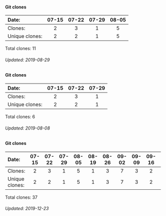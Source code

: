 #### Git clones
Date:    |        07-15   |       07-22   |  07-29  |  08-05
|:---    |:---:   |:---:  |:---:  |:---:
Clones:  |        2       |       3       |  1      |  5
Unique   clones:  |       2       |       2  |      1  |      5

Total clones: 11
###### Updated: 2019-08-29


#### Git clones
Date:    |        07-15   |       07-22  |  07-29
|:---    |:---:   |:---:  |:---:
Clones:  |        2       |       3      |  1
Unique   clones:  |       2       |      2  |      1

Total clones: 6
###### Updated: 2019-08-08

#### Git clones
Date:    |        07-15   |       07-22   |       07-29   |       08-05   |       08-19   |       08-26   |  09-02  |  09-09  |  09-16  |  09-23  |  10-07  |  10-14
|:---    |:---:   |:---:  |:---:  |:---:  |:---:  |:---:  |:---:  |:---:  |:---:  |:---:  |:---:  |:---:
Clones:  |        2       |       3       |       1       |       5       |       1       |       3       |  7      |  3      |  2      |  3      |  4      |  3
Unique   clones:  |       2       |       2       |       1       |       5       |       1       |       3  |      7  |      3  |      2  |      3  |      4  |      3

Total clones: 37
###### Updated: 2019-12-23

